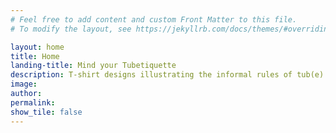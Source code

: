 ```yaml
---
# Feel free to add content and custom Front Matter to this file.
# To modify the layout, see https://jekyllrb.com/docs/themes/#overriding-theme-defaults

layout: home
title: Home
landing-title: Mind your Tubetiquette
description: T-shirt designs illustrating the informal rules of tub(e) etiquette, featuring cats riding the London Underground and enjoying a spot of afternoon tea.
image: 
author: 
permalink: 
show_tile: false
---
```



